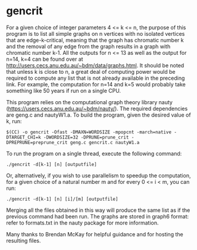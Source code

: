 # gencrit
For a given choice of integer parameters 4 <= k <= n, the purpose of this program is to list all simple graphs on n vertices with no isolated vertices that are edge-k-critical, meaning that the graph has chromatic number k and the removal of any edge from the graph results in a graph with chromatic number k-1. All the outputs for n <= 13 as well as the output for n=14, k=4 can be found over at http://users.cecs.anu.edu.au/~bdm/data/graphs.html. It should be noted that unless k is close to n, a great deal of computing power would be required to compute any list that is not already available in the preceding link. For example, the computation for n=14 and k=5 would probably take something like 50 years if run on a single CPU. 

This program relies on the computational graph theory library nauty (https://users.cecs.anu.edu.au/~bdm/nauty/). The required dependencies are geng.c and nautyW1.a. To build the program, given the desired value of k, run:
```
$(CC) -o gencrit -Ofast -DMAXN=WORDSIZE -mpopcnt -march=native -DTARGET_CHI=k -DWORDSIZE=32 -DPRUNE=prune_crit -DPREPRUNE=preprune_crit geng.c gencrit.c nautyW1.a
```
To run the program on a single thread, execute the following command:
```
./gencrit -d[k-1] [n] [outputfile]
```
Or, alternatively, if you wish to use parallelism to speedup the computation, for a given choice of a natural number m and for every 0 <= i < m, you can run:
```
./gencrit -d[k-1] [n] [i]/[m] [outputfile]
```

Merging all the files obtained in this way will produce the same list as if the previous command had been run. The graphs are stored in graph6 format: refer to formats.txt in the nauty package for more information.

Many thanks to Brendan McKay for helpful guidance and for hosting the resulting files.
